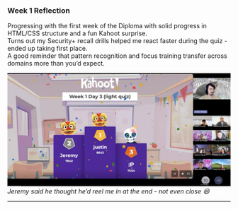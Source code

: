 ### Week 1 Reflection
Progressing with the first week of the Diploma with solid progress in HTML/CSS structure and a fun Kahoot surprise.  
Turns out my Security+ recall drills helped me react faster during the quiz - ended up taking first place.  
A good reminder that pattern recognition and focus training transfer across domains more than you’d expect.  

![Week 1 Kahoot Win](assets/screenshots/week1_kahoot_win.png)
*Jeremy said he thought he’d reel me in at the end - not even close 😄*


---
